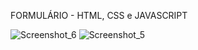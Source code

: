 FORMULÁRIO - HTML, CSS e JAVASCRIPT 

![Screenshot_6](https://user-images.githubusercontent.com/110064892/189931676-942c86ad-f678-4580-afd1-b32d37a5224d.png)
![Screenshot_5](https://user-images.githubusercontent.com/110064892/189931691-56cc12cd-b631-42a0-b711-b1f7e8e16879.png)
